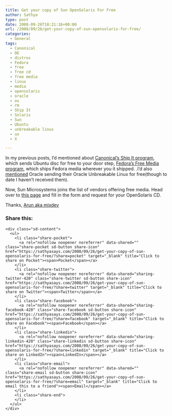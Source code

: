 ```yaml
---
title: Get your copy of Sun OpenSolaris For Free
author: Sathya
type: post
date: 2008-09-26T18:21:16+00:00
url: /2008/09/26/get-your-copy-of-sun-opensolaris-for-free/
categories:
  - General
tags:
  - Canonical
  - DE
  - distros
  - Fedora
  - free
  - free cd
  - free media
  - linux
  - media
  - opensolaris
  - oracle
  - os
  - rm
  - Ship It
  - Solaris
  - Sun
  - Ubuntu
  - unbreakable linux
  - ux
  - X

---
```

In my previous posts, I&#8217;d mentioned about [Canonical&#8217;s Ship It program][1], which sends Ubuntu disc for free to your door step, [Fedora&#8217;s Free Media program][2], which ships Fedora media wherever you it shipped. .I&#8217;d also [mentioned][1] Oracle sending their Oracle Unbreakable Linux for free(though to date I haven&#8217;t received them). 

Now, Sun Microsystems joins the list of vendors offering free media. Head over to [this page][3] and fill in the form and request for your OpenSolaris CD.
  
Thanks, [Arun aka mixdev][4]

<div class="sharedaddy sd-sharing-enabled">
  <div class="robots-nocontent sd-block sd-social sd-social-icon-text sd-sharing">
    <h3 class="sd-title">
      Share this:
    </h3>
    
    <div class="sd-content">
      <ul>
        <li class="share-pocket">
          <a rel="nofollow noopener noreferrer" data-shared="" class="share-pocket sd-button share-icon" href="https://sathyasays.com/2008/09/26/get-your-copy-of-sun-opensolaris-for-free/?share=pocket" target="_blank" title="Click to share on Pocket"><span>Pocket</span></a>
        </li>
        <li class="share-twitter">
          <a rel="nofollow noopener noreferrer" data-shared="sharing-twitter-420" class="share-twitter sd-button share-icon" href="https://sathyasays.com/2008/09/26/get-your-copy-of-sun-opensolaris-for-free/?share=twitter" target="_blank" title="Click to share on Twitter"><span>Twitter</span></a>
        </li>
        <li class="share-facebook">
          <a rel="nofollow noopener noreferrer" data-shared="sharing-facebook-420" class="share-facebook sd-button share-icon" href="https://sathyasays.com/2008/09/26/get-your-copy-of-sun-opensolaris-for-free/?share=facebook" target="_blank" title="Click to share on Facebook"><span>Facebook</span></a>
        </li>
        <li class="share-linkedin">
          <a rel="nofollow noopener noreferrer" data-shared="sharing-linkedin-420" class="share-linkedin sd-button share-icon" href="https://sathyasays.com/2008/09/26/get-your-copy-of-sun-opensolaris-for-free/?share=linkedin" target="_blank" title="Click to share on LinkedIn"><span>LinkedIn</span></a>
        </li>
        <li class="share-email">
          <a rel="nofollow noopener noreferrer" data-shared="" class="share-email sd-button share-icon" href="https://sathyasays.com/2008/09/26/get-your-copy-of-sun-opensolaris-for-free/?share=email" target="_blank" title="Click to email this to a friend"><span>Email</span></a>
        </li>
        <li class="share-end">
        </li>
      </ul>
    </div>
  </div>
</div>

 [1]: http://sathyasays.com/2008/05/19/oracle-offers-free-linux-dvds-oracle-unbreakable-linux/
 [2]: http://sathyasays.com/2008/05/14/fedora-free-media-program/
 [3]: https://www2.sun.de/dct/forms/reg_us_2307_228_0.jsp
 [4]: http://twitter.com/mixdev/statuses/931491570